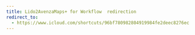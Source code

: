 ```yaml
---
title: Lido2AvenzaMaps+ for Workflow  redirection
redirect_to:
  - https://www.icloud.com/shortcuts/96bf780982804919984fe2deec8276ec
---
```

